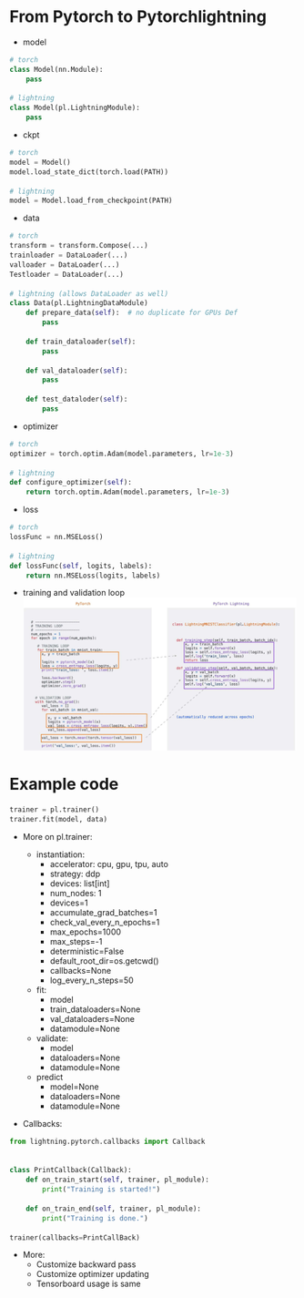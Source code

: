 # From Pytorch to Pytorchlightning

+ model
```python
# torch
class Model(nn.Module):
    pass

# lightning
class Model(pl.LightningModule):
    pass
```

+ ckpt
```python
# torch
model = Model()
model.load_state_dict(torch.load(PATH))

# lightning
model = Model.load_from_checkpoint(PATH)
```

+ data
```python
# torch
transform = transform.Compose(...)
trainloader = DataLoader(...)
valloader = DataLoader(...)
Testloader = DataLoader(...)

# lightning (allows DataLoader as well)
class Data(pl.LightningDataModule)
    def prepare_data(self):  # no duplicate for GPUs Def 
        pass

    def train_dataloader(self):
        pass
    
    def val_dataloader(self):
        pass
    
    def test_dataloder(self):
        pass
```

+ optimizer
```python
# torch
optimizer = torch.optim.Adam(model.parameters, lr=1e-3)

# lightning
def configure_optimizer(self):
    return torch.optim.Adam(model.parameters, lr=1e-3)
```

+ loss
```python
# torch
lossFunc = nn.MSELoss()

# lightning
def lossFunc(self, logits, labels):
    return nn.MSELoss(logits, labels)
```

+ training and validation loop
![train_val_loop.png](train_val_loop.png)


# Example code
```python
trainer = pl.trainer()
trainer.fit(model, data)
```

+ More on pl.trainer:
    + instantiation:
        + accelerator: cpu, gpu, tpu, auto
        + strategy: ddp
        + devices: list[int]
        + num_nodes: 1
        + devices=1
        + accumulate_grad_batches=1
        + check_val_every_n_epochs=1
        + max_epochs=1000
        + max_steps=-1
        + deterministic=False
        + default_root_dir=os.getcwd()
        + callbacks=None
        + log_every_n_steps=50
    + fit:
        + model
        + train_dataloaders=None
        + val_dataloaders=None
        + datamodule=None
    + validate:
        + model
        + dataloaders=None
        + datamodule=None
    + predict
        + model=None
        + dataloaders=None
        + datamodule=None

+	Callbacks:
```python
from lightning.pytorch.callbacks import Callback


class PrintCallback(Callback):
    def on_train_start(self, trainer, pl_module):
        print("Training is started!")
    
    def on_train_end(self, trainer, pl_module):
        print("Training is done.")

trainer(callbacks=PrintCallBack)
```

+	More:
    + Customize backward pass
    + Customize optimizer updating
    + Tensorboard usage is same
